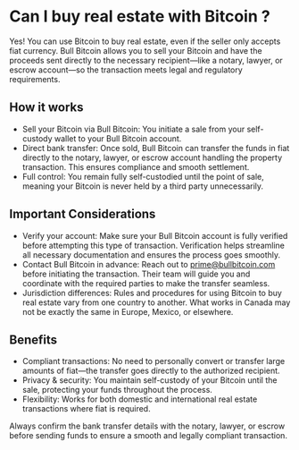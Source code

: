 # Can I buy real estate with Bitcoin ?

Yes! You can use Bitcoin to buy real estate, even if the seller only accepts fiat currency. Bull Bitcoin allows you to sell your Bitcoin and have the proceeds sent directly to the necessary recipient—like a notary, lawyer, or escrow account—so the transaction meets legal and regulatory requirements.

## How it works

- Sell your Bitcoin via Bull Bitcoin: You initiate a sale from your self-custody wallet to your Bull Bitcoin account.
- Direct bank transfer: Once sold, Bull Bitcoin can transfer the funds in fiat directly to the notary, lawyer, or escrow account handling the property transaction. This ensures compliance and smooth settlement.
- Full control: You remain fully self-custodied until the point of sale, meaning your Bitcoin is never held by a third party unnecessarily.

## Important Considerations

- Verify your account: Make sure your Bull Bitcoin account is fully verified before attempting this type of transaction. Verification helps streamline all necessary documentation and ensures the process goes smoothly.
- Contact Bull Bitcoin in advance: Reach out to [prime@bullbitcoin.com](mailto:prime@bullbitcoin.com) before initiating the transaction. Their team will guide you and coordinate with the required parties to make the transfer seamless.
- Jurisdiction differences: Rules and procedures for using Bitcoin to buy real estate vary from one country to another. What works in Canada may not be exactly the same in Europe, Mexico, or elsewhere.

## Benefits

- Compliant transactions: No need to personally convert or transfer large amounts of fiat—the transfer goes directly to the authorized recipient.
- Privacy & security: You maintain self-custody of your Bitcoin until the sale, protecting your funds throughout the process.
- Flexibility: Works for both domestic and international real estate transactions where fiat is required.

Always confirm the bank transfer details with the notary, lawyer, or escrow before sending funds to ensure a smooth and legally compliant transaction.